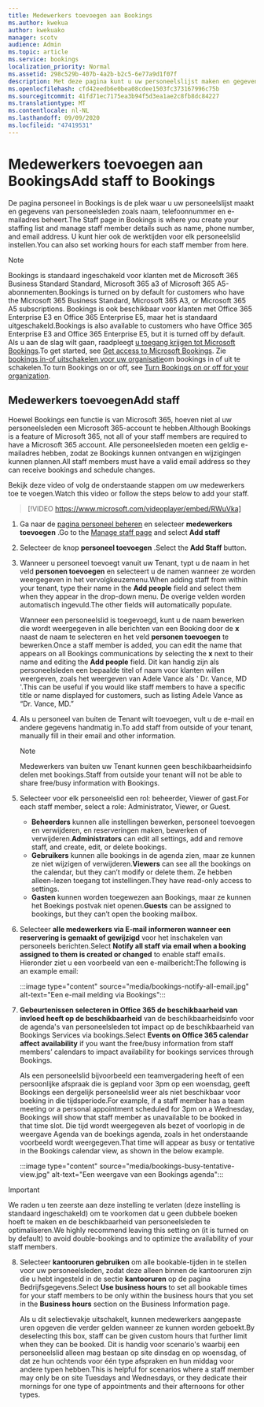 ```yaml
---
title: Medewerkers toevoegen aan Bookings
ms.author: kwekua
author: kwekuako
manager: scotv
audience: Admin
ms.topic: article
ms.service: bookings
localization_priority: Normal
ms.assetid: 298c529b-407b-4a2b-b2c5-6e77a9d1f07f
description: Met deze pagina kunt u uw personeelslijst maken en gegevens van personeelsleden beheren, zoals de naam, het telefoonnummer en het e-mailadres.
ms.openlocfilehash: cfd42eedb6e0bea08cdee1503fc373167996c75b
ms.sourcegitcommit: 41fd71ec7175ea3b94f5d3ea1ae2c8fb8dc84227
ms.translationtype: MT
ms.contentlocale: nl-NL
ms.lasthandoff: 09/09/2020
ms.locfileid: "47419531"
---
```

# <a name="add-staff-to-bookings"></a><span data-ttu-id="0e84a-103">Medewerkers toevoegen aan Bookings</span><span class="sxs-lookup"><span data-stu-id="0e84a-103">Add staff to Bookings</span></span>

<span data-ttu-id="0e84a-104">De pagina personeel in Bookings is de plek waar u uw personeelslijst maakt en gegevens van personeelsleden zoals naam, telefoonnummer en e-mailadres beheert.</span><span class="sxs-lookup"><span data-stu-id="0e84a-104">The Staff page in Bookings is where you create your staffing list and manage staff member details such as name, phone number, and email address.</span></span> <span data-ttu-id="0e84a-105">U kunt hier ook de werktijden voor elk personeelslid instellen.</span><span class="sxs-lookup"><span data-stu-id="0e84a-105">You can also set working hours for each staff member from here.</span></span>

> [!NOTE]
> <span data-ttu-id="0e84a-106">Bookings is standaard ingeschakeld voor klanten met de Microsoft 365 Business Standard Standard, Microsoft 365 a3 of Microsoft 365 A5-abonnementen.</span><span class="sxs-lookup"><span data-stu-id="0e84a-106">Bookings is turned on by default for customers who have the Microsoft 365 Business Standard, Microsoft 365 A3, or Microsoft 365 A5 subscriptions.</span></span> <span data-ttu-id="0e84a-107">Bookings is ook beschikbaar voor klanten met Office 365 Enterprise E3 en Office 365 Enterprise E5, maar het is standaard uitgeschakeld.</span><span class="sxs-lookup"><span data-stu-id="0e84a-107">Bookings is also available to customers who have Office 365 Enterprise E3 and Office 365 Enterprise E5, but it is turned off by default.</span></span> <span data-ttu-id="0e84a-108">Als u aan de slag wilt gaan, raadpleegt [u toegang krijgen tot Microsoft Bookings](get-access.md).</span><span class="sxs-lookup"><span data-stu-id="0e84a-108">To get started, see [Get access to Microsoft Bookings](get-access.md).</span></span> <span data-ttu-id="0e84a-109">Zie [bookings in-of uitschakelen voor uw organisatie](turn-bookings-on-or-off.md)om bookings in of uit te schakelen.</span><span class="sxs-lookup"><span data-stu-id="0e84a-109">To turn Bookings on or off, see [Turn Bookings on or off for your organization](turn-bookings-on-or-off.md).</span></span>

## <a name="add-staff"></a><span data-ttu-id="0e84a-110">Medewerkers toevoegen</span><span class="sxs-lookup"><span data-stu-id="0e84a-110">Add staff</span></span>

<span data-ttu-id="0e84a-111">Hoewel Bookings een functie is van Microsoft 365, hoeven niet al uw personeelsleden een Microsoft 365-account te hebben.</span><span class="sxs-lookup"><span data-stu-id="0e84a-111">Although Bookings is a feature of Microsoft 365, not all of your staff members are required to have a Microsoft 365 account.</span></span> <span data-ttu-id="0e84a-112">Alle personeelsleden moeten een geldig e-mailadres hebben, zodat ze Bookings kunnen ontvangen en wijzigingen kunnen plannen.</span><span class="sxs-lookup"><span data-stu-id="0e84a-112">All staff members must have a valid email address so they can receive bookings and schedule changes.</span></span>

<span data-ttu-id="0e84a-113">Bekijk deze video of volg de onderstaande stappen om uw medewerkers toe te voegen.</span><span class="sxs-lookup"><span data-stu-id="0e84a-113">Watch this video or follow the steps below to add your staff.</span></span>

> [!VIDEO https://www.microsoft.com/videoplayer/embed/RWuVka]

1. <span data-ttu-id="0e84a-114">Ga naar de [pagina personeel beheren](https://outlook.office.com/bookings/staff) en selecteer **medewerkers toevoegen** .</span><span class="sxs-lookup"><span data-stu-id="0e84a-114">Go to the [Manage staff page](https://outlook.office.com/bookings/staff) and select **Add staff**</span></span>

2. <span data-ttu-id="0e84a-115">Selecteer de knop **personeel toevoegen** .</span><span class="sxs-lookup"><span data-stu-id="0e84a-115">Select the **Add Staff** button.</span></span>

3. <span data-ttu-id="0e84a-116">Wanneer u personeel toevoegt vanuit uw Tenant, typt u de naam in het veld **personen toevoegen** en selecteert u de namen wanneer ze worden weergegeven in het vervolgkeuzemenu.</span><span class="sxs-lookup"><span data-stu-id="0e84a-116">When adding staff from within your tenant, type their name in the **Add people** field and select them when they appear in the drop-down menu.</span></span> <span data-ttu-id="0e84a-117">De overige velden worden automatisch ingevuld.</span><span class="sxs-lookup"><span data-stu-id="0e84a-117">The other fields will automatically populate.</span></span>

    <span data-ttu-id="0e84a-118">Wanneer een personeelslid is toegevoegd, kunt u de naam bewerken die wordt weergegeven in alle berichten van een Booking door de **x** naast de naam te selecteren en het veld **personen toevoegen** te bewerken.</span><span class="sxs-lookup"><span data-stu-id="0e84a-118">Once a staff member is added, you can edit the name that appears on all Bookings communications by selecting the **x** next to their name and editing the **Add people** field.</span></span> <span data-ttu-id="0e84a-119">Dit kan handig zijn als personeelsleden een bepaalde titel of naam voor klanten willen weergeven, zoals het weergeven van Adele Vance als ' Dr. Vance, MD '.</span><span class="sxs-lookup"><span data-stu-id="0e84a-119">This can be useful if you would like staff members to have a specific title or name displayed for customers, such as listing Adele Vance as “Dr. Vance, MD.”</span></span>

4. <span data-ttu-id="0e84a-120">Als u personeel van buiten de Tenant wilt toevoegen, vult u de e-mail en andere gegevens handmatig in.</span><span class="sxs-lookup"><span data-stu-id="0e84a-120">To add staff from outside of your tenant, manually fill in their email and other information.</span></span>

    > [!NOTE]
    > <span data-ttu-id="0e84a-121">Medewerkers van buiten uw Tenant kunnen geen beschikbaarheidsinfo delen met bookings.</span><span class="sxs-lookup"><span data-stu-id="0e84a-121">Staff from outside your tenant will not be able to share free/busy information with Bookings.</span></span>

5. <span data-ttu-id="0e84a-122">Selecteer voor elk personeelslid een rol: beheerder, Viewer of gast.</span><span class="sxs-lookup"><span data-stu-id="0e84a-122">For each staff member, select a role: Administrator, Viewer, or Guest.</span></span>
    - <span data-ttu-id="0e84a-123">**Beheerders** kunnen alle instellingen bewerken, personeel toevoegen en verwijderen, en reserveringen maken, bewerken of verwijderen.</span><span class="sxs-lookup"><span data-stu-id="0e84a-123">**Administrators** can edit all settings, add and remove staff, and create, edit, or delete bookings.</span></span>
    - <span data-ttu-id="0e84a-124">**Gebruikers** kunnen alle bookings in de agenda zien, maar ze kunnen ze niet wijzigen of verwijderen.</span><span class="sxs-lookup"><span data-stu-id="0e84a-124">**Viewers** can see all the bookings on the calendar, but they can’t modify or delete them.</span></span> <span data-ttu-id="0e84a-125">Ze hebben alleen-lezen toegang tot instellingen.</span><span class="sxs-lookup"><span data-stu-id="0e84a-125">They have read-only access to settings.</span></span>
    - <span data-ttu-id="0e84a-126">**Gasten** kunnen worden toegewezen aan Bookings, maar ze kunnen het Boekings postvak niet openen.</span><span class="sxs-lookup"><span data-stu-id="0e84a-126">**Guests** can be assigned to bookings, but they can’t open the booking mailbox.</span></span>

6. <span data-ttu-id="0e84a-127">Selecteer **alle medewerkers via E-mail informeren wanneer een reservering is gemaakt of gewijzigd** voor het inschakelen van personeels berichten.</span><span class="sxs-lookup"><span data-stu-id="0e84a-127">Select **Notify all staff via email when a booking assigned to them is created or changed** to enable staff emails.</span></span> <span data-ttu-id="0e84a-128">Hieronder ziet u een voorbeeld van een e-mailbericht:</span><span class="sxs-lookup"><span data-stu-id="0e84a-128">The following is an example email:</span></span>

    :::image type="content" source="media/bookings-notify-all-email.jpg" alt-text="Een e-mail melding via Bookings":::

7. <span data-ttu-id="0e84a-130">**Gebeurtenissen selecteren in Office 365 de beschikbaarheid van invloed heeft op de beschikbaarheid** van de beschikbaarheidsinfo voor de agenda's van personeelsleden tot impact op de beschikbaarheid van Bookings Services via bookings.</span><span class="sxs-lookup"><span data-stu-id="0e84a-130">Select **Events on Office 365 calendar affect availability** if you want the free/busy information from staff members’ calendars to impact availability for bookings services through Bookings.</span></span>

    <span data-ttu-id="0e84a-131">Als een personeelslid bijvoorbeeld een teamvergadering heeft of een persoonlijke afspraak die is gepland voor 3pm op een woensdag, geeft Bookings een dergelijk personeelslid weer als niet beschikbaar voor boeking in die tijdsperiode.</span><span class="sxs-lookup"><span data-stu-id="0e84a-131">For example, if a staff member has a team meeting or a personal appointment scheduled for 3pm on a Wednesday, Bookings will show that staff member as unavailable to be booked in that time slot.</span></span> <span data-ttu-id="0e84a-132">Die tijd wordt weergegeven als bezet of voorlopig in de weergave Agenda van de boekings agenda, zoals in het onderstaande voorbeeld wordt weergegeven.</span><span class="sxs-lookup"><span data-stu-id="0e84a-132">That time will appear as busy or tentative in the Bookings calendar view, as shown in the below example.</span></span>

    :::image type="content" source="media/bookings-busy-tentative-view.jpg" alt-text="Een weergave van een Bookings agenda":::

> [!IMPORTANT]
> <span data-ttu-id="0e84a-134">We raden u ten zeerste aan deze instelling te verlaten (deze instelling is standaard ingeschakeld) om te voorkomen dat u geen dubbele boeken hoeft te maken en de beschikbaarheid van personeelsleden te optimaliseren.</span><span class="sxs-lookup"><span data-stu-id="0e84a-134">We highly recommend leaving this setting on (it is turned on by default) to avoid double-bookings and to optimize the availability of your staff members.</span></span>

8. <span data-ttu-id="0e84a-135">Selecteer **kantooruren gebruiken** om alle bookable-tijden in te stellen voor uw personeelsleden, zodat deze alleen binnen de kantooruren zijn die u hebt ingesteld in de sectie **kantooruren** op de pagina Bedrijfsgegevens.</span><span class="sxs-lookup"><span data-stu-id="0e84a-135">Select **Use business hours** to set all bookable times for your staff members to be only within the business hours that you set in the **Business hours** section on the Business Information page.</span></span>

    <span data-ttu-id="0e84a-136">Als u dit selectievakje uitschakelt, kunnen medewerkers aangepaste uren opgeven die verder gelden wanneer ze kunnen worden geboekt.</span><span class="sxs-lookup"><span data-stu-id="0e84a-136">By deselecting this box, staff can be given custom hours that further limit when they can be booked.</span></span> <span data-ttu-id="0e84a-137">Dit is handig voor scenario's waarbij een personeelslid alleen mag bestaan op site dinsdag en op woensdag, of dat ze hun ochtends voor één type afspraken en hun middag voor andere typen hebben.</span><span class="sxs-lookup"><span data-stu-id="0e84a-137">This is helpful for scenarios where a staff member may only be on site Tuesdays and Wednesdays, or they dedicate their mornings for one type of appointments and their afternoons for other types.</span></span>
